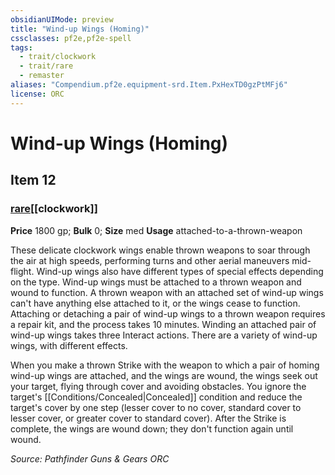 ```yaml
---
obsidianUIMode: preview
title: "Wind-up Wings (Homing)"
cssclasses: pf2e,pf2e-spell
tags:
  - trait/clockwork
  - trait/rare
  - remaster
aliases: "Compendium.pf2e.equipment-srd.Item.PxHexTD0gzPtMFj6"
license: ORC
---
```

# Wind-up Wings (Homing)
## Item 12
### [rare](rare "Rare Rarity Trait")[[clockwork]]


**Price** 1800 gp; 
**Bulk** 0; **Size** med
**Usage** attached-to-a-thrown-weapon

These delicate clockwork wings enable thrown weapons to soar through the air at high speeds, performing turns and other aerial maneuvers mid-flight. Wind-up wings also have different types of special effects depending on the type. Wind-up wings must be attached to a thrown weapon and wound to function. A thrown weapon with an attached set of wind-up wings can't have anything else attached to it, or the wings cease to function. Attaching or detaching a pair of wind-up wings to a thrown weapon requires a repair kit, and the process takes 10 minutes. Winding an attached pair of wind-up wings takes three Interact actions. There are a variety of wind-up wings, with different effects.

When you make a thrown Strike with the weapon to which a pair of homing wind-up wings are attached, and the wings are wound, the wings seek out your target, flying through cover and avoiding obstacles. You ignore the target's [[Conditions/Concealed|Concealed]] condition and reduce the target's cover by one step (lesser cover to no cover, standard cover to lesser cover, or greater cover to standard cover). After the Strike is complete, the wings are wound down; they don't function again until wound.

*Source: Pathfinder Guns & Gears*
*ORC*
